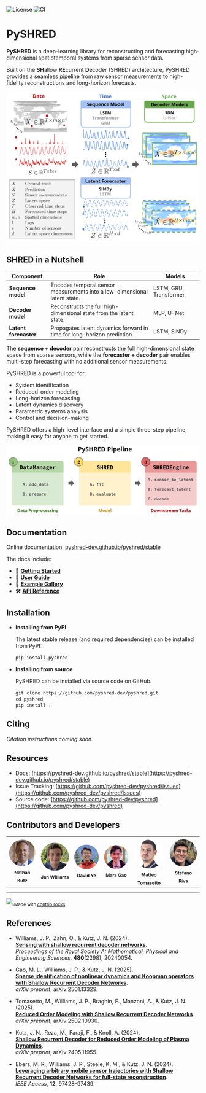 <!-- ![PyPI](https://img.shields.io/pypi/v/pyshred)
![Python](https://img.shields.io/pypi/pyversions/pyshred) -->

![License](https://img.shields.io/github/license/pyshred-dev/pyshred)
![CI](https://github.com/pyshred-dev/pyshred/actions/workflows/sphinx.yml/badge.svg)

# PySHRED

**PySHRED** is a deep-learning library for reconstructing and forecasting high-dimensional spatiotemporal systems from sparse sensor data.

Built on the **SH**allow **RE**current **D**ecoder (SHRED) architecture, PySHRED provides a seamless pipeline from raw sensor measurements to high-fidelity reconstructions and long-horizon forecasts.

![SHRED architecture](https://raw.githubusercontent.com/pyshred-dev/pyshred/main/docs/source/_static/main_figure.png)

## SHRED in a Nutshell

| Component             | Role                                                                      | Models                 |
| --------------------- | ------------------------------------------------------------------------- | ---------------------- |
| **Sequence model**    | Encodes temporal sensor measurements into a low-dimensional latent state. | LSTM, GRU, Transformer |
| **Decoder model**     | Reconstructs the full high-dimensional state from the latent state.       | MLP, U-Net             |
| **Latent forecaster** | Propagates latent dynamics forward in time for long-horizon prediction.   | LSTM, SINDy            |

The **sequence + decoder** pair reconstructs the full high-dimensional state space from sparse sensors, while the **forecaster + decoder** pair enables multi-step forecasting with no additional sensor measurements.

PySHRED is a powerful tool for:

- System identification
- Reduced-order modeling
- Long-horizon forecasting
- Latent dynamics discovery
- Parametric systems analysis
- Control and decision-making

PySHRED offers a high-level interface and a simple three-step pipeline, making it easy for anyone to get started.

![PySHRED Pipeline](https://raw.githubusercontent.com/pyshred-dev/pyshred/main/docs/source/_static/pipeline.png)

## Documentation

Online documentation: [pyshred-dev.github.io/pyshred/stable](https://pyshred-dev.github.io/pyshred/stable)

The docs include:

- 📘 [**Getting Started**](https://pyshred-dev.github.io/pyshred/stable/user_guide/introduction.html)
- 📖 [**User Guide**](https://pyshred-dev.github.io/pyshred/stable/user_guide/index.html)
- 🧪 [**Example Gallery**](https://pyshred-dev.github.io/pyshred/stable/examples/index.html)
- 🛠️ [**API Reference**](https://pyshred-dev.github.io/pyshred/stable/pyshred/modules.html)

## Installation

- **Installing from PyPI**

  The latest stable release (and required dependencies) can be installed from PyPI:

  ```
  pip install pyshred
  ```

- **Installing from source**

  PySHRED can be installed via source code on GitHub.

  ```
  git clone https://github.com/pyshred-dev/pyshred.git
  cd pyshred
  pip install .
  ```

## Citing

_Citation instructions coming soon._

## Resources

- Docs: [https://pyshred-dev.github.io/pyshred/stable](https://pyshred-dev.github.io/pyshred/stable)
- Issue Tracking: [https://github.com/pyshred-dev/pyshred/issues](https://github.com/pyshred-dev/pyshred/issues)
- Source code: [https://github.com/pyshred-dev/pyshred](https://github.com/pyshred-dev/pyshred)

## Contributors and Developers

<table>
  <tr>
    <td align="center">
      <img src="https://raw.githubusercontent.com/pyshred-dev/pyshred/main/docs/source/_static/contributors/Nathan_Kutz.png" width="100" style="border-radius:50%"><br>
      <sub><b>Nathan Kutz</b></sub><br>
      <!-- <sub><i></i></sub> -->
    </td>
    <td align="center">
      <img src="https://raw.githubusercontent.com/pyshred-dev/pyshred/main/docs/source/_static/contributors/Jan_Williams.jpg" width="100" style="border-radius:50%"><br>
      <sub><b>Jan Williams</b></sub><br>
      <!-- <sub><i></i></sub> -->
    </td>
    <td align="center">
      <img src="https://raw.githubusercontent.com/pyshred-dev/pyshred/main/docs/source/_static/contributors/David_Ye.jpg" width="100" style="border-radius:50%"><br>
      <sub><b>David Ye</b></sub><br>
      <!-- <sub><i></i></sub> -->
    </td>
        <td align="center">
      <img src="https://raw.githubusercontent.com/pyshred-dev/pyshred/main/docs/source/_static/contributors/Mars_Gao.jpg" width="100" style="border-radius:50%"><br>
      <sub><b>Mars Gao</b></sub><br>
      <!-- <sub><i></i></sub> -->
    </td>
        <td align="center">
      <img src="https://raw.githubusercontent.com/pyshred-dev/pyshred/main/docs/source/_static/contributors/Matteo_Tomasetto.png" width="100" style="border-radius:50%"><br>
      <sub><b>Matteo Tomasetto</b></sub><br>
      <!-- <sub><i></i></sub> -->
    </td>
        <td align="center">
      <img src="https://raw.githubusercontent.com/pyshred-dev/pyshred/main/docs/source/_static/contributors/Stefano_Riva.png" width="100" style="border-radius:50%"><br>
      <sub><b>Stefano Riva</b></sub><br>
      <!-- <sub><i></i></sub> -->
    </td>
  </tr>
</table>

<hr>

<a href="https://github.com/pyshred-dev/pyshred/graphs/contributors">
  <img src="https://contrib.rocks/image?repo=pyshred-dev/pyshred" />
</a>
<sub>Made with <a href="https://contrib.rocks">contrib.rocks</a>.</sub>

## References

- Williams, J. P., Zahn, O., & Kutz, J. N. (2024).  
  **[Sensing with shallow recurrent decoder networks](https://doi.org/10.1098/rspa.2024.0054)**.  
  _Proceedings of the Royal Society A: Mathematical, Physical and Engineering Sciences_, **480**(2298), 20240054.

- Gao, M. L., Williams, J. P., & Kutz, J. N. (2025).  
  **[Sparse identification of nonlinear dynamics and Koopman operators with Shallow Recurrent Decoder Networks](https://arxiv.org/abs/2501.13329)**.  
  _arXiv preprint_, arXiv:2501.13329.

- Tomasetto, M., Williams, J. P., Braghin, F., Manzoni, A., & Kutz, J. N. (2025).  
  **[Reduced Order Modeling with Shallow Recurrent Decoder Networks](https://arxiv.org/abs/2502.10930)**.  
  _arXiv preprint_, arXiv:2502.10930.

- Kutz, J. N., Reza, M., Faraji, F., & Knoll, A. (2024).  
  **[Shallow Recurrent Decoder for Reduced Order Modeling of Plasma Dynamics](https://arxiv.org/abs/2405.11955)**.  
  _arXiv preprint_, arXiv:2405.11955.

- Ebers, M. R., Williams, J. P., Steele, K. M., & Kutz, J. N. (2024).  
  **[Leveraging arbitrary mobile sensor trajectories with Shallow Recurrent Decoder Networks for full-state reconstruction](https://doi.org/10.1109/ACCESS.2024.3423679)**.  
  _IEEE Access_, **12**, 97428–97439.
